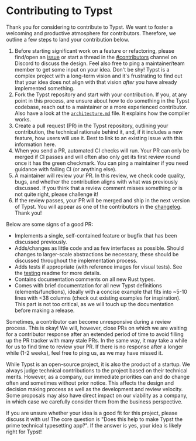 # Contributing to Typst
Thank you for considering to contribute to Typst. We want to foster a welcoming
and productive atmosphere for contributors. Therefore, we outline a few steps to
land your contribution below.

1. Before starting significant work on a feature or refactoring, please
   find/open an [issue] or start a thread in the [#contributors] channel on
   Discord to discuss the design. Feel also free to ping a maintainer/team
   member to get some input on your idea. Don't be shy! Typst is a complex
   project with a long-term vision and it's frustrating to find out that your
   idea does not align with that vision _after_ you have already implemented
   something.
2. Fork the Typst repository and start with your contribution. If you, at any
   point in this process, are unsure about how to do something in the Typst
   codebase, reach out to a maintainer or a more experienced contributor. Also
   have a look at the [`architecture.md`][architecture] file. It explains how
   the compiler works.
3. Create a pull request (PR) in the Typst repository, outlining your
   contribution, the technical rationale behind it, and, if it includes a new
   feature, how users will use it. Best to link to an existing issue with this
   information here.
4. When you send a PR, automated CI checks will run. Your PR can only be merged
   if CI passes and will often also only get its first review round once it has
   the green checkmark. You can ping a maintainer if you need guidance with
   failing CI (or anything else).
5. A maintainer will review your PR. In this review, we check code quality,
   bugs, and whether the contribution aligns with what was previously discussed.
   If you think that a review comment misses something or is not quite right,
   please challenge it!
6. If the review passes, your PR will be merged and ship in the next version of
   Typst. You will appear as one of the contributors in the [changelog].
   Thank you!

Below are some signs of a good PR:
- Implements a single, self-contained feature or bugfix that has been discussed
  previously.
- Adds/changes as little code and as few interfaces as possible. Should changes
  to larger-scale abstractions be necessary, these should be discussed
  throughout the implementation process.
- Adds tests if appropriate (with reference images for visual tests). See the
  [testing] readme for more details.
- Contains documentation comments on all new Rust types.
- Comes with brief documentation for all new Typst definitions
  (elements/functions), ideally with a concise example that fits into ~5-10
  lines with <38 columns (check out existing examples for inspiration). This
  part is not too critical, as we will touch up the documentation before making
  a release.

Sometimes, a contributor can become unresponsive during a review process. This
is okay! We will, however, close PRs on which we are waiting for a contributor
response after an extended period of time to avoid filling up the PR tracker
with many stale PRs. In the same way, it may take a while for us to find time to
review your PR. If there is no response after a longer while (1-2 weeks), feel
free to ping us, as we may have missed it.

While Typst is an open-source project, it is also the product of a startup. We
always judge technical contributions to the project based on their technical
merits. However, as a company, our immediate priorities can and do change often
and sometimes without prior notice. This affects the design and decision making
process as well as the development and review velocity. Some proposals may also
have direct impact on our viability as a company, in which case we carefully
consider them from the business perspective.

If you are unsure whether your idea is a good fit for this project, please
discuss it with us! The core question is "Does this help to make Typst the prime
technical typesetting app?". If the answer is yes, your idea is likely right for
Typst!

[issue]: https://github.com/typst/typst/issues
[testing]: https://github.com/typst/typst/blob/main/tests/README.md
[#contributors]: https://discord.com/channels/1054443721975922748/1088371867913572452
[architecture]: https://github.com/typst/typst/blob/main/docs/dev/architecture.md
[changelog]: https://typst.app/docs/changelog/
